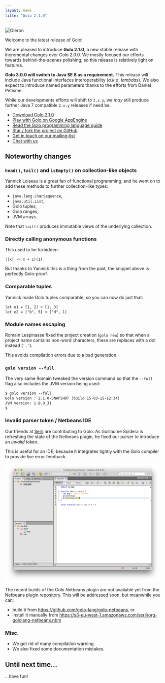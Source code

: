 ```yaml
---
layout: news
title: "Golo 2.1.0"
---
```


![Oléron](https://farm4.staticflickr.com/3845/14180687719_3bc1291ea5_c_d.jpg)

Welcome to the latest release of Golo!

We are pleased to introduce **Golo 2.1.0**, a new stable release with incremental changes over Golo 2.0.0. We mostly focused our efforts towards behind-the-scenes polishing, so this release is relatively light on features.

**Golo 3.0.0 will switch to Java SE 8 as a requirement.**
This release will include Java functional interfaces interoperability (_a.k.a. lambdas_). We also expect to introduce named parameters thanks to the efforts from Daniel Petisme.

While our developments efforts will shift to `3.x.y`, we _may_ still produce further Java 7 compatible `2.x.y` releases if need be.

* [Download Golo 2.1.0](/download/)
* [Play with Golo on Google AppEngine](http://golo-console.appspot.com/)
* [Read the Golo programming language guide](/documentation/2.1.0)
* [Star / fork the project on GitHub](https://github.com/golo-lang/golo-lang)
* [Get in touch on our mailing-list](http://groups.google.com/group/golo-lang)
* [Chat with us](https://gitter.im/golo-lang/golo-lang)

## Noteworthy changes

### `head()`, `tail()` and `isEmpty()` on collection-like objects

Yannick Loiseau is a great fan of functional programming, and he went on to add these methods to further collection-like types:

* `java.lang.CharSequence`,
* `java.util.List`,
* Golo tuples,
* Golo ranges,
* JVM arrays.

Note that `tail()` produces immutable views of the underlying collection.

### Directly calling anonymous functions

This used to be forbidden:

```golo
(|x| -> x + 1)(1)
```

But thanks to Yannick this is a thing from the past, the snippet above is perfectly Golo-proof.

### Comparable tuples

Yannick made Golo tuples comparable, so you can now do just that:

```golo
let e1 = [1, 2] < [1, 3]
let e2 = ["b", 5] < ["d", 1]
```

### Module names escaping

Romain Lespinasse fixed the project creation (`golo new`) so that when a project name contains non-word characters, these are replaces with a dot instead (`'.'`).

This avoids compilation errors due to a bad generation.

### `golo version --full`

The very same Romain tweaked the version command so that the `--full` flag also includes the JVM version being used:

```console
$ golo version --full
Golo version : 2.1.0-SNAPSHOT (build 15-03-15-12:34)
JVM version: 1.8.0_31
$
```

### Invalid parser token / Netbeans IDE

Our friends at [Serli](http://www.serli.com/) are contributing to Golo. As Guillaume Soldera is refreshing the state of the Netbeans plugin, he fixed our parser to introduce an _invalid_ token.

This is useful for an IDE, because it integrates tightly with the Golo compiler to provide live error feedback.

![Netbeans and Golo](/images/posts/netbeans-2015-03-16.png)

The recent builds of the Golo Netbeans plugin are not available yet from the Netbeans plugin repository. This will be addressed soon, but meanwhile you can:

* build it from https://github.com/golo-lang/golo-netbeans, or
* install it manually from https://s3-eu-west-1.amazonaws.com/serli/org-gololang-netbeans.nbm

### Misc.

* We got rid of many compilation warning.
* We also fixed some documentation mistakes.

## Until next time...

...have fun!
